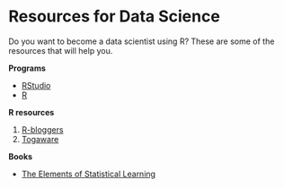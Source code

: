 Resources for Data Science
================

Do you want to become a data scientist using R? These are some of the resources that will help you.

**Programs**

- [RStudio](www.rstudio.com)
- [R](www.r-project.org)

**R resources**

1. [R-bloggers](http://www.r-bloggers.com)
2. [Togaware](http://onepager.togaware.com)

**Books**

- [The Elements of 
Statistical Learning](http://statweb.stanford.edu/~tibs/ElemStatLearn/)


